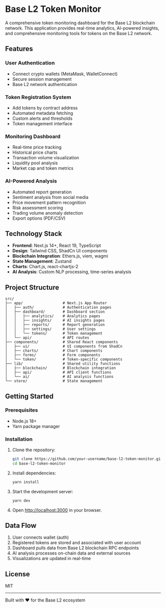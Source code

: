 # Base L2 Token Monitor

A comprehensive token monitoring dashboard for the Base L2 blockchain network. This application provides real-time analytics, AI-powered insights, and comprehensive monitoring tools for tokens on the Base L2 network.

## Features

### User Authentication
- Connect crypto wallets (MetaMask, WalletConnect)
- Secure session management
- Base L2 network authentication

### Token Registration System
- Add tokens by contract address
- Automated metadata fetching
- Custom alerts and thresholds
- Token management interface

### Monitoring Dashboard
- Real-time price tracking
- Historical price charts
- Transaction volume visualization
- Liquidity pool analysis
- Market cap and token metrics

### AI-Powered Analysis
- Automated report generation
- Sentiment analysis from social media
- Price movement pattern recognition
- Risk assessment scoring
- Trading volume anomaly detection
- Export options (PDF/CSV)

## Technology Stack

- **Frontend**: Next.js 14+, React 19, TypeScript
- **Design**: Tailwind CSS, ShadCn UI components
- **Blockchain Integration**: Ethers.js, viem, wagmi
- **State Management**: Zustand
- **Charts**: Chart.js, react-chartjs-2
- **AI Analysis**: Custom NLP processing, time-series analysis

## Project Structure

```
src/
├── app/                  # Next.js App Router
│   ├── auth/             # Authentication pages
│   ├── dashboard/        # Dashboard section
│   │   ├── analytics/    # Analytics pages
│   │   ├── insights/     # AI insights pages
│   │   ├── reports/      # Report generation
│   │   ├── settings/     # User settings
│   │   └── tokens/       # Token management
│   └── api/              # API routes
├── components/           # Shared React components
│   ├── ui/               # UI components from ShadCn
│   ├── charts/           # Chart components
│   ├── forms/            # Form components
│   └── token/            # Token-specific components
├── lib/                  # Shared utility functions
│   ├── blockchain/       # Blockchain integration
│   ├── api/              # API client functions
│   └── ai/               # AI analysis functions
└── store/                # State management
```

## Getting Started

### Prerequisites

- Node.js 18+
- Yarn package manager

### Installation

1. Clone the repository:
   ```bash
   git clone https://github.com/your-username/base-l2-token-monitor.git
   cd base-l2-token-monitor
   ```

2. Install dependencies:
   ```bash
   yarn install
   ```

3. Start the development server:
   ```bash
   yarn dev
   ```

4. Open [http://localhost:3000](http://localhost:3000) in your browser.

## Data Flow

1. User connects wallet (auth)
2. Registered tokens are stored and associated with user account
3. Dashboard pulls data from Base L2 blockchain RPC endpoints
4. AI analysis processes on-chain data and external sources
5. Visualizations are updated in real-time

## License

MIT

---

Built with ❤️ for the Base L2 ecosystem
